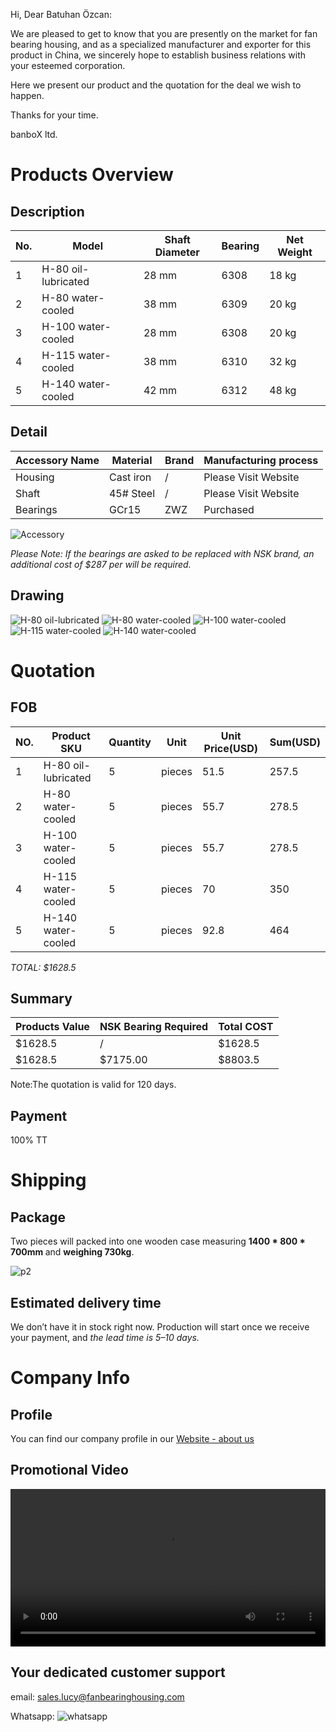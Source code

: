 
Hi,
Dear Batuhan Özcan:

We are pleased to get to know that you are presently on the market for fan bearing housing, and as a specialized manufacturer and exporter for this product in China, we sincerely hope to establish business relations with your esteemed corporation.

Here we present our product and the quotation for the deal we wish to happen.

Thanks for your time.

banboX ltd.

# Products Overview

## Description

| No. | Model               | Shaft Diameter | Bearing | Net Weight |
|-----|---------------------|----------------|---------|------------|
| 1   | H-80 oil-lubricated | 28 mm          | 6308    | 18 kg      |
| 2   | H-80 water-cooled   | 38 mm          | 6309    | 20 kg      |
| 3   | H-100 water-cooled  | 28 mm          | 6308    | 20 kg      |
| 4   | H-115 water-cooled  | 38 mm          | 6310    | 32 kg      |
| 5   | H-140 water-cooled  | 42 mm          | 6312    | 48 kg      |


## Detail

| Accessory Name | Material  | Brand | Manufacturing process |
|----------------|-----------|-------|-----------------------|
| Housing        | Cast iron | /     | Please Visit Website  |
| Shaft          | 45# Steel | /     | Please Visit Website  |
| Bearings       | GCr15     | ZWZ   | Purchased             |


![Accessory](/images/quotes/accessory.JPG)


*Please Note: If the bearings are asked to be replaced with NSK brand, an additional cost of $287 per will be required.*



## Drawing


![H-80 oil-lubricated](/images/quotes/H-80-6308.PNG)
![H-80 water-cooled](/images/quotes/H-80-6309.PNG)
![H-100 water-cooled](/images/quotes/H-100.PNG)
![H-115 water-cooled](/images/quotes/H-115.PNG)
![H-140 water-cooled](/images/quotes/H-140.PNG)



#  Quotation

## FOB

| NO. | Product SKU         | Quantity | Unit   | Unit Price(USD) | Sum(USD) |
|-----|---------------------|----------|--------|-----------------|----------|
| 1   | H-80 oil-lubricated | 5        | pieces | 51.5            | 257.5    |
| 2   | H-80 water-cooled   | 5        | pieces | 55.7            | 278.5    |
| 3   | H-100 water-cooled  | 5        | pieces | 55.7            | 278.5    |
| 4   | H-115 water-cooled  | 5        | pieces | 70              | 350      |
| 5   | H-140 water-cooled  | 5        | pieces | 92.8            | 464      |

*TOTAL: $1628.5*


## Summary

| Products Value | NSK Bearing Required | Total COST |
|----------------|----------------------|------------|
| $1628.5        | /                    | $1628.5    |
| $1628.5        | $7175.00             | $8803.5    |


Note:The quotation is valid for 120 days.


## Payment

100% TT

# Shipping

## Package

Two pieces will packed into one wooden case measuring <strong> 1400 * 800 * 700mm </strong> and <strong> weighing 730kg</strong>.


![p2](/images/quotes/package2.JPG)


## Estimated delivery time

We don’t have it in stock right now. Production will start once we receive your payment, and *the lead time is 5–10 days.*


# Company Info

## Profile
You can find our company profile in our [Website - about us](https://www.fanbearinghousing.com/#/about_us)

## Promotional Video

<video width="100%" height="auto" controls>
	<source src="/video/banbo-anime-en.mp4" type="video/mp4">
</video>

## Your dedicated customer support

email: sales.lucy@fanbearinghousing.com

Whatsapp:
![whatsapp](/Users/mmmmmcclxxvii/Develop/web/project/unicorn_factory/public/images/contact/cyven-whatsapp.JPG)
